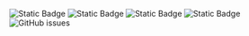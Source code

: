 ![Static Badge](https://img.shields.io/badge/blacklists-60-000000) ![Static Badge](https://img.shields.io/badge/blacklisted-2714035-cc0000) ![Static Badge](https://img.shields.io/badge/whitelisted-2244-00CC00) ![Static Badge](https://img.shields.io/badge/streaming_blacklist-28107-000000) ![GitHub issues](https://img.shields.io/github/issues/fabriziosalmi/blacklists)
